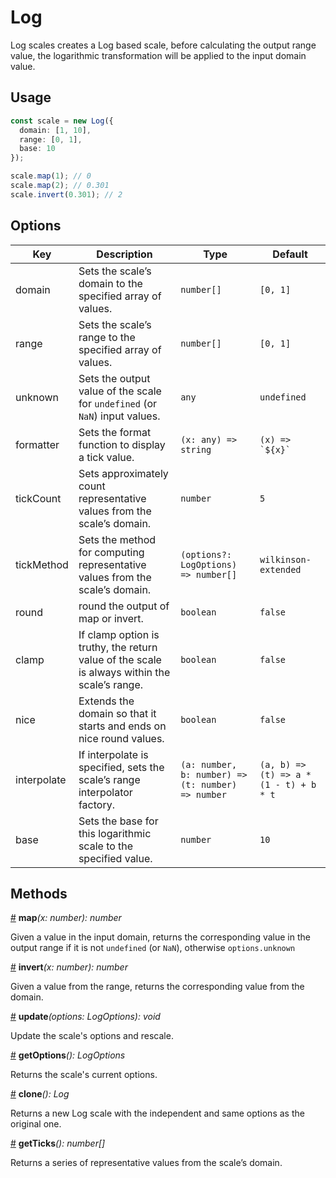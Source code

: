 # Log

Log scales creates a Log based scale, before calculating the output range value, the logarithmic transformation will be applied to the input domain value.

## Usage

```ts
const scale = new Log({
  domain: [1, 10],
  range: [0, 1],
  base: 10
});

scale.map(1); // 0
scale.map(2); // 0.301
scale.invert(0.301); // 2
```

## Options

| Key | Description | Type | Default|  
| ----| ----------- | -----| -------|
| domain | Sets the scale’s domain to the specified array of values. | `number[]` | `[0, 1]` |
| range | Sets the scale’s range to the specified array of values. | `number[]` | `[0, 1]` |
| unknown | Sets the output value of the scale for `undefined` (or `NaN`) input values. | `any` | `undefined` |
| formatter | Sets the format function to display a tick value. | `(x: any) => string` | <code>(x) => &#96;${x}&#96;</code> |
| tickCount | Sets approximately count representative values from the scale’s domain. | `number` | `5` |
| tickMethod | Sets the method for computing representative values from the scale’s domain. | `(options?: LogOptions) => number[]` | `wilkinson-extended` |
| round | round the output of map or invert. | `boolean` | `false` |
| clamp | If clamp option is truthy, the return value of the scale is always within the scale’s range. | `boolean` | `false` |
| nice | Extends the domain so that it starts and ends on nice round values. | `boolean` | `false` |
| interpolate | If interpolate is specified, sets the scale’s range interpolator factory. | `(a: number, b: number) => (t: number) => number` | `(a, b) => (t) => a * (1 - t) + b * t` |
| base | Sets the base for this logarithmic scale to the specified value. | `number` | `10` |

## Methods

<a name="Log_map" href="#Log_map">#</a> **map**<i>(x: number): number</i>

Given a value in the input domain, returns the corresponding value in the output range if it is not `undefined` (or `NaN`), otherwise `options.unknown`

<a name="Log_invert" href="#Log_invert">#</a> **invert**<i>(x: number): number</i>

Given a value from the range, returns the corresponding value from the domain.

<a name="Log_update" href="#Log_update">#</a> **update**<i>(options: LogOptions): void</i>

Update the scale's options and rescale.

<a name="Log_getOptions" href="#Log_getOptions">#</a> **getOptions**<i>(): LogOptions</i>

Returns the scale's current options.

<a name="Log_clone" href="#Log_clone">#</a> **clone**<i>(): Log</i>

Returns a new Log scale with the independent and same options as the original one.

<a name="Log_get_ticks" href="#Log_get_ticks">#</a> **getTicks**<i>(): number[]</i>

Returns a series of representative values from the scale’s domain.
